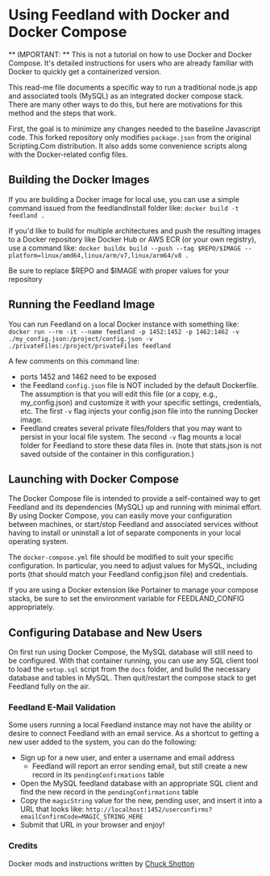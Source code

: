 # Using Feedland with Docker and Docker Compose
** IMPORTANT: ** This is not a tutorial on how to use Docker and Docker Compose. It's detailed instructions for users who are already familiar
with Docker to quickly get a containerized version.

This read-me file documents a specific way to run a traditional node.js app and associated tools (MySQL) as an integrated docker compose stack. 
There are many other ways to do this, but here are motivations for this method and the steps that work.

First, the goal is to minimize any changes needed to the baseline Javascript code. This forked repository only modifies `package.json` from
the original Scripting.Com distribution. It also adds some convenience scripts along with the Docker-related config files.

## Building the Docker Images
If you are building a Docker image for local use, you can use a simple command issued from the feedlandInstall folder like:
`docker build -t feedland .`

If you'd like to build for multiple architectures and push the resulting images to a Docker repository like Docker Hub or AWS ECR (or your own registry), use a command like:
`docker buildx build --push --tag $REPO/$IMAGE --platform=linux/amd64,linux/arm/v7,linux/arm64/v8 .`

Be sure to replace $REPO and $IMAGE with proper values for your repository

## Running the Feedland Image
You can run Feedland on a local Docker instance with something like:
`docker run --rm -it --name feedland -p 1452:1452 -p 1462:1462 -v ./my_config.json:/project/config.json -v ./privateFiles:/project/privateFiles feedland`

A few comments on this command line:
  * ports 1452 and 1462 need to be exposed
  * the Feedland `config.json` file is NOT included by the default Dockerfile. The assumption is that you will edit this file (or a copy, e.g., my_config.json)
  and customize it with your specific settings, credentials, etc. The first `-v` flag injects your config.json file into the running Docker image.
  * Feedland creates several private files/folders that you may want to persist in your local file system. The second `-v` flag mounts a local folder for
  Feedland to store these data files in. (note that stats.json is not saved outside of the container in this configuration.)

## Launching with Docker Compose
The Docker Compose file is intended to provide a self-contained way to get Feedland and its dependencies (MySQL) up and running with minimal effort. By using Docker Compose, you can 
easily move your configuration between machines, or start/stop Feedland and associated services without having to install or uninstall a lot of separate components in your local 
operating system.

The `docker-compose.yml` file should be modified to suit your specific configuration. In particular, you need to adjust values for MySQL, including ports (that should match your Feedland
config.json file) and credentials.

If you are using a Docker extension like Portainer to manage your compose stacks, be sure to set the environment variable for FEEDLAND_CONFIG appropriately.

## Configuring Database and New Users

On first run using Docker Compose, the MySQL database will still need to be configured. With that container running, you can use any SQL client tool to load the `setup.sql`
script from the `docs` folder, and build the necessary database and tables in MySQL. Then quit/restart the compose stack to get Feedland fully on the air.

### Feedland E-Mail Validation
Some users running a local Feedland instance may not have the ability or desire to connect Feedland with an email service. As a shortcut to getting a new user added to the system, you can
do the following:

  * Sign up for a new user, and enter a username and email address
    * Feedland will report an error sending email, but still create a new record in its `pendingConfirmations` table
  * Open the MySQL feedland database with an appropriate SQL client and find the new record in the `pendingConfirmations` table
  * Copy the `magicString` value for the new, pending user, and insert it into a URL that looks like: `http://localhost:1452/userconfirms?emailConfirmCode=MAGIC_STRING_HERE`
  * Submit that URL in your browser and enjoy!

### Credits
 Docker mods and instructions written by [Chuck Shotton](https://github.com/cshotton)
